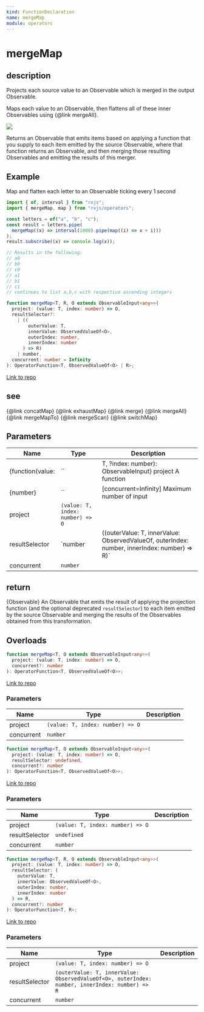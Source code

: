 ```yaml
---
kind: FunctionDeclaration
name: mergeMap
module: operators
---
```


# mergeMap

## description

Projects each source value to an Observable which is merged in the output
Observable.

<span class="informal">Maps each value to an Observable, then flattens all of
these inner Observables using {@link mergeAll}.</span>

![](mergeMap.png)

Returns an Observable that emits items based on applying a function that you
supply to each item emitted by the source Observable, where that function
returns an Observable, and then merging those resulting Observables and
emitting the results of this merger.

## Example

Map and flatten each letter to an Observable ticking every 1 second

```ts
import { of, interval } from "rxjs";
import { mergeMap, map } from "rxjs/operators";

const letters = of("a", "b", "c");
const result = letters.pipe(
  mergeMap((x) => interval(1000).pipe(map((i) => x + i)))
);
result.subscribe((x) => console.log(x));

// Results in the following:
// a0
// b0
// c0
// a1
// b1
// c1
// continues to list a,b,c with respective ascending integers
```

```ts
function mergeMap<T, R, O extends ObservableInput<any>>(
  project: (value: T, index: number) => O,
  resultSelector?:
    | ((
        outerValue: T,
        innerValue: ObservedValueOf<O>,
        outerIndex: number,
        innerIndex: number
      ) => R)
    | number,
  concurrent: number = Infinity
): OperatorFunction<T, ObservedValueOf<O> | R>;
```

[Link to repo](https://github.com/ReactiveX/rxjs/blob/master/src/internal/operators/mergeMap.ts#L73-L89)

## see

{@link concatMap}
{@link exhaustMap}
{@link merge}
{@link mergeAll}
{@link mergeMapTo}
{@link mergeScan}
{@link switchMap}

## Parameters

| Name             | Type                             | Description                                                                                     |
| ---------------- | -------------------------------- | ----------------------------------------------------------------------------------------------- |
| {function(value: | ``                               | T, ?index: number): ObservableInput} project A function                                         |
| {number}         | ``                               | [concurrent=Infinity] Maximum number of input                                                   |
| project          | `(value: T, index: number) => O` |                                                                                                 |
| resultSelector   | `number                          | ((outerValue: T, innerValue: ObservedValueOf<O>, outerIndex: number, innerIndex: number) => R)` |  |
| concurrent       | `number`                         |                                                                                                 |

## return

{Observable} An Observable that emits the result of applying the
projection function (and the optional deprecated `resultSelector`) to each item
emitted by the source Observable and merging the results of the Observables
obtained from this transformation.

## Overloads

```ts
function mergeMap<T, O extends ObservableInput<any>>(
  project: (value: T, index: number) => O,
  concurrent?: number
): OperatorFunction<T, ObservedValueOf<O>>;
```

[Link to repo](https://github.com/ReactiveX/rxjs/blob/master/src/internal/operators/mergeMap.ts#L12-L12)

### Parameters

| Name       | Type                             | Description |
| ---------- | -------------------------------- | ----------- |
| project    | `(value: T, index: number) => O` |             |
| concurrent | `number`                         |             |

```ts
function mergeMap<T, O extends ObservableInput<any>>(
  project: (value: T, index: number) => O,
  resultSelector: undefined,
  concurrent?: number
): OperatorFunction<T, ObservedValueOf<O>>;
```

[Link to repo](https://github.com/ReactiveX/rxjs/blob/master/src/internal/operators/mergeMap.ts#L14-L14)

### Parameters

| Name           | Type                             | Description |
| -------------- | -------------------------------- | ----------- |
| project        | `(value: T, index: number) => O` |             |
| resultSelector | `undefined`                      |             |
| concurrent     | `number`                         |             |

```ts
function mergeMap<T, R, O extends ObservableInput<any>>(
  project: (value: T, index: number) => O,
  resultSelector: (
    outerValue: T,
    innerValue: ObservedValueOf<O>,
    outerIndex: number,
    innerIndex: number
  ) => R,
  concurrent?: number
): OperatorFunction<T, R>;
```

[Link to repo](https://github.com/ReactiveX/rxjs/blob/master/src/internal/operators/mergeMap.ts#L16-L16)

### Parameters

| Name           | Type                                                                                           | Description |
| -------------- | ---------------------------------------------------------------------------------------------- | ----------- |
| project        | `(value: T, index: number) => O`                                                               |             |
| resultSelector | `(outerValue: T, innerValue: ObservedValueOf<O>, outerIndex: number, innerIndex: number) => R` |             |
| concurrent     | `number`                                                                                       |             |
